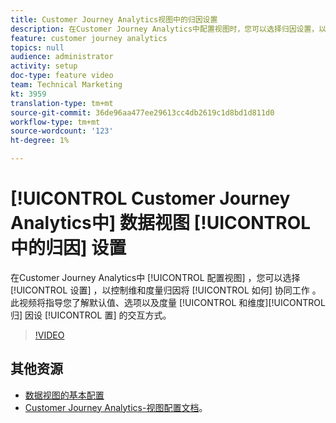 ```yaml
---
title: Customer Journey Analytics视图中的归因设置
description: 在Customer Journey Analytics中配置视图时，您可以选择归因设置，以控制维度和指标的协同工作方式。 此视频将指导您了解默认值、选项以及度量和维度归因设置如何交互。
feature: customer journey analytics
topics: null
audience: administrator
activity: setup
doc-type: feature video
team: Technical Marketing
kt: 3959
translation-type: tm+mt
source-git-commit: 36de96aa477ee29613cc4db2619c1d8bd1d811d0
workflow-type: tm+mt
source-wordcount: '123'
ht-degree: 1%

---
```



# [!UICONTROL Customer Journey Analytics中] 数据视图 [!UICONTROL 中的归因] 设置

在Customer Journey Analytics中 [!UICONTROL 配置视图] ，您可以选择 [!UICONTROL 设置] ，以控制维和度量归因将 [!UICONTROL 如何] 协同工作  。 此视频将指导您了解默认值、选项以及度量 [!UICONTROL 和维度][!UICONTROL 归] 因设 [!UICONTROL 置] 的交互方式。

>[!VIDEO](https://video.tv.adobe.com/v/30185/?quality=12&enable10seconds=on&speedcontrol=on)

## 其他资源

* [数据视图的基本配置](basic-configuration-for-data-views.md)
* [Customer Journey Analytics-视图配置文档](https://docs.adobe.com/content/help/en/analytics-platform/using/cja-dataviews/configure-dataviews.html)。
